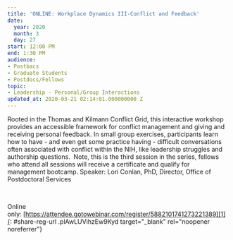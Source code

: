 ```yaml
---
title: 'ONLINE: Workplace Dynamics III-Conflict and Feedback'
date:
  year: 2020
  month: 3
  day: 27
start: 12:00 PM
end: 1:30 PM
audience:
- Postbacs
- Graduate Students
- Postdocs/Fellows
topic:
- Leadership - Personal/Group Interactions
updated_at: 2020-03-21 02:14:01.000000000 Z
---
```

Rooted in the Thomas and Kilmann Conflict Grid, this interactive
workshop provides an accessible framework for conflict management and
giving and receiving personal feedback. In small group exercises,
participants learn how to have - and even get some practice having
- difficult conversations often associated with conflict within the NIH,
like leadership struggles and authorship questions.  Note, this is the
third session in the series, fellows who attend all sessions will
receive a certificate and qualify for management bootcamp. Speaker: Lori
Conlan, PhD, Director, Office of Postdoctoral Services

 

Online
only: [https://attendee.gotowebinar.com/register/5882101741273221389][1]{:
#share-reg-url .plAwLUVihzEw9Kyd target="_blank" rel="noopener
noreferrer"}

 

 



[1]: https://attendee.gotowebinar.com/register/5882101741273221389
